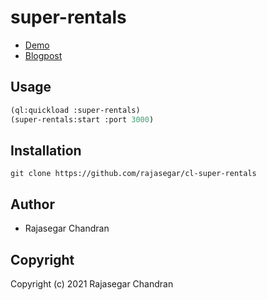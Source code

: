 # super-rentals

- [Demo](https://cl-super-rentals.herokuapp.com)
- [Blogpost](https://dev.to/rajasegar/building-a-rentals-listing-web-application-in-common-lisp-4nn3)


## Usage
```lisp
(ql:quickload :super-rentals)
(super-rentals:start :port 3000)
```

## Installation
```
git clone https://github.com/rajasegar/cl-super-rentals
```

## Author

* Rajasegar Chandran

## Copyright

Copyright (c) 2021 Rajasegar Chandran

